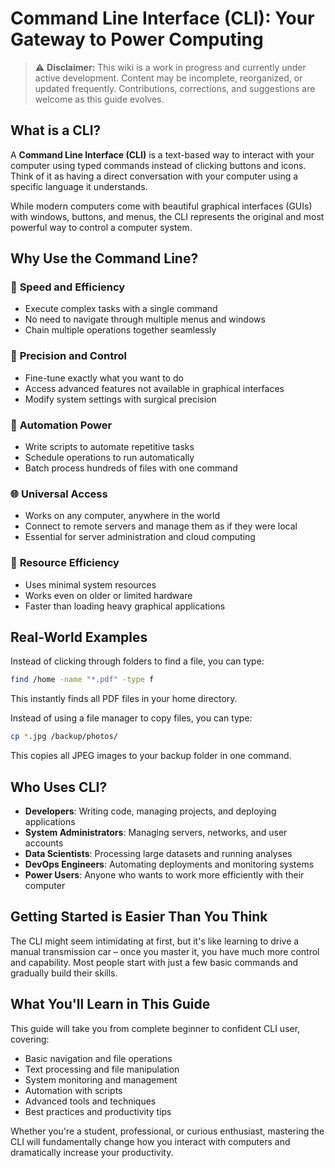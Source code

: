 # Command Line Interface (CLI): Your Gateway to Power Computing

> ⚠️ **Disclaimer:** This wiki is a work in progress and currently under active development. Content may be incomplete, reorganized, or updated frequently. Contributions, corrections, and suggestions are welcome as this guide evolves.

## What is a CLI?

A **Command Line Interface (CLI)** is a text-based way to interact with your computer using typed commands instead of clicking buttons and icons. Think of it as having a direct conversation with your computer using a specific language it understands.

While modern computers come with beautiful graphical interfaces (GUIs) with windows, buttons, and menus, the CLI represents the original and most powerful way to control a computer system.

## Why Use the Command Line?

### 🚀 **Speed and Efficiency**
- Execute complex tasks with a single command
- No need to navigate through multiple menus and windows
- Chain multiple operations together seamlessly

### 🔧 **Precision and Control**
- Fine-tune exactly what you want to do
- Access advanced features not available in graphical interfaces
- Modify system settings with surgical precision

### 🤖 **Automation Power**
- Write scripts to automate repetitive tasks
- Schedule operations to run automatically
- Batch process hundreds of files with one command

### 🌐 **Universal Access**
- Works on any computer, anywhere in the world
- Connect to remote servers and manage them as if they were local
- Essential for server administration and cloud computing

### 💪 **Resource Efficiency**
- Uses minimal system resources
- Works even on older or limited hardware
- Faster than loading heavy graphical applications

## Real-World Examples

Instead of clicking through folders to find a file, you can type:
```bash
find /home -name "*.pdf" -type f
```
This instantly finds all PDF files in your home directory.

Instead of using a file manager to copy files, you can type:
```bash
cp *.jpg /backup/photos/
```
This copies all JPEG images to your backup folder in one command.

## Who Uses CLI?

- **Developers**: Writing code, managing projects, and deploying applications
- **System Administrators**: Managing servers, networks, and user accounts
- **Data Scientists**: Processing large datasets and running analyses
- **DevOps Engineers**: Automating deployments and monitoring systems
- **Power Users**: Anyone who wants to work more efficiently with their computer

## Getting Started is Easier Than You Think

The CLI might seem intimidating at first, but it's like learning to drive a manual transmission car – once you master it, you have much more control and capability. Most people start with just a few basic commands and gradually build their skills.

## What You'll Learn in This Guide

This guide will take you from complete beginner to confident CLI user, covering:

- Basic navigation and file operations
- Text processing and file manipulation
- System monitoring and management
- Automation with scripts
- Advanced tools and techniques
- Best practices and productivity tips

Whether you're a student, professional, or curious enthusiast, mastering the CLI will fundamentally change how you interact with computers and dramatically increase your productivity.

